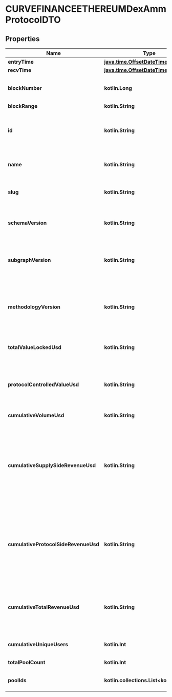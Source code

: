 
# CURVEFINANCEETHEREUMDexAmmProtocolDTO

## Properties
Name | Type | Description | Notes
------------ | ------------- | ------------- | -------------
**entryTime** | [**java.time.OffsetDateTime**](java.time.OffsetDateTime.md) |  |  [optional]
**recvTime** | [**java.time.OffsetDateTime**](java.time.OffsetDateTime.md) |  |  [optional]
**blockNumber** | **kotlin.Long** | Number of block in which entity was recorded. |  [optional]
**blockRange** | **kotlin.String** |  |  [optional]
**id** | **kotlin.String** | Smart contract address of the protocol&#39;s main contract (Factory, Registry, etc) |  [optional]
**name** | **kotlin.String** | Name of the protocol, including version. |  [optional]
**slug** | **kotlin.String** | Slug of protocol, including version. |  [optional]
**schemaVersion** | **kotlin.String** | Version of the subgraph schema, in SemVer format (e.g. 1.0.0) |  [optional]
**subgraphVersion** | **kotlin.String** | Version of the subgraph implementation, in SemVer format (e.g. 1.0.0) |  [optional]
**methodologyVersion** | **kotlin.String** | Version of the methodology used to compute metrics, loosely based on SemVer format (e.g. 1.0.0) |  [optional]
**totalValueLockedUsd** | **kotlin.String** | Current TVL (Total Value Locked) of the entire protocol |  [optional]
**protocolControlledValueUsd** | **kotlin.String** | Current PCV (Protocol Controlled Value). Only relevant for protocols with PCV. |  [optional]
**cumulativeVolumeUsd** | **kotlin.String** | All historical volume in USD |  [optional]
**cumulativeSupplySideRevenueUsd** | **kotlin.String** | Revenue claimed by suppliers to the protocol. LPs on DEXs (e.g. 0.25% of the swap fee in Sushiswap). Depositors on Lending Protocols. NFT sellers on OpenSea. |  [optional]
**cumulativeProtocolSideRevenueUsd** | **kotlin.String** | Gross revenue for the protocol (revenue claimed by protocol). Examples: AMM protocol fee (Sushi’s 0.05%). OpenSea 10% sell fee. |  [optional]
**cumulativeTotalRevenueUsd** | **kotlin.String** | All revenue generated by the protocol. e.g. 0.30% of swap fee in Sushiswap, all yield generated by Yearn. |  [optional]
**cumulativeUniqueUsers** | **kotlin.Int** | Number of cumulative unique users |  [optional]
**totalPoolCount** | **kotlin.Int** | Total number of pools |  [optional]
**poolIds** | **kotlin.collections.List&lt;kotlin.String&gt;** | All pools that belong to this protocol |  [optional]



